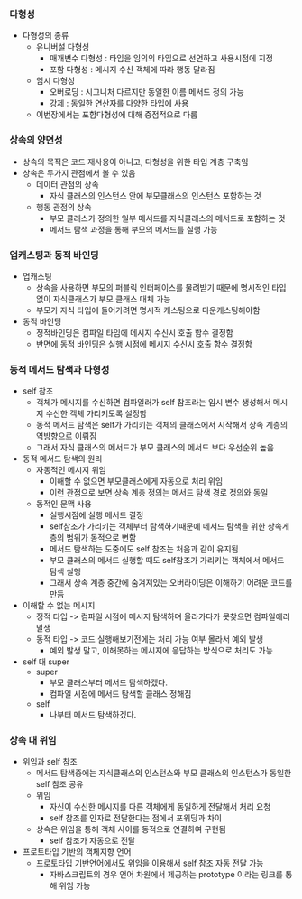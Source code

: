 ### 다형성

- 다형성의 종류
    - 유니버설 다형성
        - 매개변수 다형성 : 타입을 임의의 타입으로 선언하고 사용시점에 지정
        - 포함 다형성 : 메시지 수신 객체에 따라 행동 달라짐
    - 임시 다형성
        - 오버로딩 : 시그니처 다르지만 동일한 이름 메서드 정의 가능
        - 강제 : 동일한 연산자를 다양한 타입에 사용
    - 이번장에서는 포함다형성에 대해 중점적으로 다룸

### 상속의 양면성

- 상속의 목적은 코드 재사용이 아니고, 다형성을 위한 타입 계층 구축임
- 상속은 두가지 관점에서 볼 수 있음
    - 데이터 관점의 상속
        - 자식 클래스의 인스턴스 안에 부모클래스의 인스턴스 포함하는 것
    - 행동 관점의 상속
        - 부모 클래스가 정의한 일부 메서드를 자식클래스의 메서드로 포함하는 것
        - 메서드 탐색 과정을 통해 부모의 메서드를 실행 가능

### 업캐스팅과 동적 바인딩

- 업캐스팅
    - 상속을 사용하면 부모의 퍼블릭 인터페이스를 물려받기 때문에 명시적인 타입없이 자식클래스가 부모 클래스 대체 가능
    - 부모가 자식 타입에 들어가려면 명시적 캐스팅으로 다운캐스팅해야함
- 동적 바인딩
    - 정적바인딩은 컴파일 타임에 메시지 수신시 호출 함수 결정함
    - 반면에 동적 바인딩은 실행 시점에 메시지 수신시 호출 함수 결정함

### 동적 메서드 탐색과 다형성

- self 참조
    - 객체가 메시지를 수신하면 컴파일러가 self 참조라는 임시 변수 생성해서 메시지 수신한 객체 가리키도록 설정함
    - 동적 메서드 탐색은 self가 가리키는 객체의 클래스에서 시작해서 상속 계층의 역방향으로 이뤄짐
    - 그래서 자식 클래스의 메서드가 부모 클래스의 메서드 보다 우선순위 높음
- 동적 메서드 탐색의 원리
    - 자동적인 메시지 위임
        - 이해할 수 없으면 부모클래스에게 자동으로 처리 위임
        - 이런 관점으로 보면 상속 계층 정의는 메서드 탐색 경로 정의와 동일
    - 동적인 문맥 사용
        - 실행시점에 실행 메서드 결정
        - self참조가 가리키는 객체부터 탐색하기때문에 메서드 탐색을 위한 상속게층의 범위가 동적으로 변함
        - 메서드 탐색하는 도중에도 self 참조는 처음과 같이 유지됨
        - 부모 클래스의 메서드 실행할 때도 self참조가 가리키는 객체에서 메서드 탐색 실행
        - 그래서 상속 계층 중간에 숨겨져있는 오버라이딩은 이해하기 어려운 코드를 만듬
- 이해할 수 없는 메시지
    - 정적 타입 -> 컴파일 시점에 메시지 탐색하며 올라가다가 못찾으면 컴파일에러 발생
    - 동적 타입 -> 코드 실행해보기전에는 처리 가능 여부 몰라서 예외 발생
        - 예외 발생 말고, 이해못하는 메시지에 응답하는 방식으로 처리도 가능
- self 대 super
    - super
        - 부모 클래스부터 메서드 탐색하겠다.
        - 컴파일 시점에 메서드 탐색할 클래스 정해짐
    - self
        - 나부터 메서드 탐색하겠다.

### 상속 대 위임

- 위임과 self 참조
    - 메서드 탐색중에는 자식클래스의 인스턴스와 부모 클래스의 인스턴스가 동일한 self 참조 공유
    - 위임
        - 자신이 수신한 메시지를 다른 객체에게 동일하게 전달해서 처리 요청
        - self 참조를 인자로 전달한다는 점에서 포워딩과 차이
    - 상속은 위임을 통해 객체 사이를 동적으로 연결하여 구현됨
        - self 참조가 자동으로 전달
- 프로토타입 기반의 객체지향 언어
    - 프로토타입 기반언어에서도 위임을 이용해서 self 참조 자동 전달 가능
        - 자바스크립트의 경우 언어 차원에서 제공하는 prototype 이라는 링크를 통해 위임 가능
